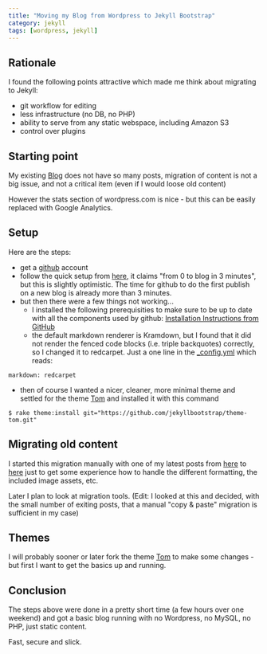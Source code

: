 ```yaml
---
title: "Moving my Blog from Wordpress to Jekyll Bootstrap"
category: jekyll 
tags: [wordpress, jekyll]
---
```


## Rationale

I found the following points attractive which made me think about migrating to Jekyll: 

- git workflow for editing
- less infrastructure (no DB, no PHP)
- ability to serve from any static webspace, including Amazon S3
- control over plugins

## Starting point

My existing [Blog](http://abarbanell.wordpress.com) does not have so many posts, 
migration of content is not a big issue, and not a critical item 
(even if I would loose old content)

However the stats section of wordpress.com is nice - but this can be easily replaced with 
Google Analytics.

## Setup

Here are the steps: 

- get a [github](http://www.github.com) account
- follow the quick setup from [here](http://jekyllbootstrap.com/usage/jekyll-quick-start.html), 
  it claims "from 0 to blog in 3 minutes", but this is slightly optimistic. 
  The time for github to do the first publish on a new blog is already more than 3 minutes.
- but then there were a few things not working...
  - I installed the following prerequisities to make sure to be up to date with all the components 
    used by github: [Installation Instructions from GitHub](https://help.github.com/articles/using-jekyll-with-pages)
  - the default markdown renderer is Kramdown, but I found that it did not render the fenced code blocks 
    (i.e. triple backquotes) correctly, so I changed it to redcarpet. Just a one line in the 
    [_config.yml](https://github.com/abarbanell/abarbanell.github.io/blob/master/_config.yml) which reads: 

```
markdown: redcarpet
```

- then of course I wanted a nicer, cleaner, more minimal theme and settled for the theme 
[Tom](https://github.com/jekyllbootstrap/theme-tom) 
and installed it with this command 

```
$ rake theme:install git="https://github.com/jekyllbootstrap/theme-tom.git"
```

## Migrating old content

I started this migration manually with one of my latest posts 
from [here](http://abarbanell.wordpress.com/2014/08/26/rabbitmq-on-raspberry-pi/) 
to [here](http:/linux/2014/08/26/rabbitmq-on-raspberry-pi) 
just to get some experience how to handle the different formatting, the included image assets, etc. 

Later I plan to look at migration tools.
(Edit: I looked at this and decided, with the small number of exiting posts, that a manual 
"copy & paste" migration is sufficient in my case)

## Themes

I will probably sooner or later fork the theme [Tom](https://github.com/jekyllbootstrap/theme-tom) 
to make some changes - but first I want to get the basics up and running.

## Conclusion

The steps above were done in a pretty short time (a few hours over one weekend) and got 
a basic blog running with no Wordpress, no MySQL, no PHP, just static content.

Fast, secure and slick. 
